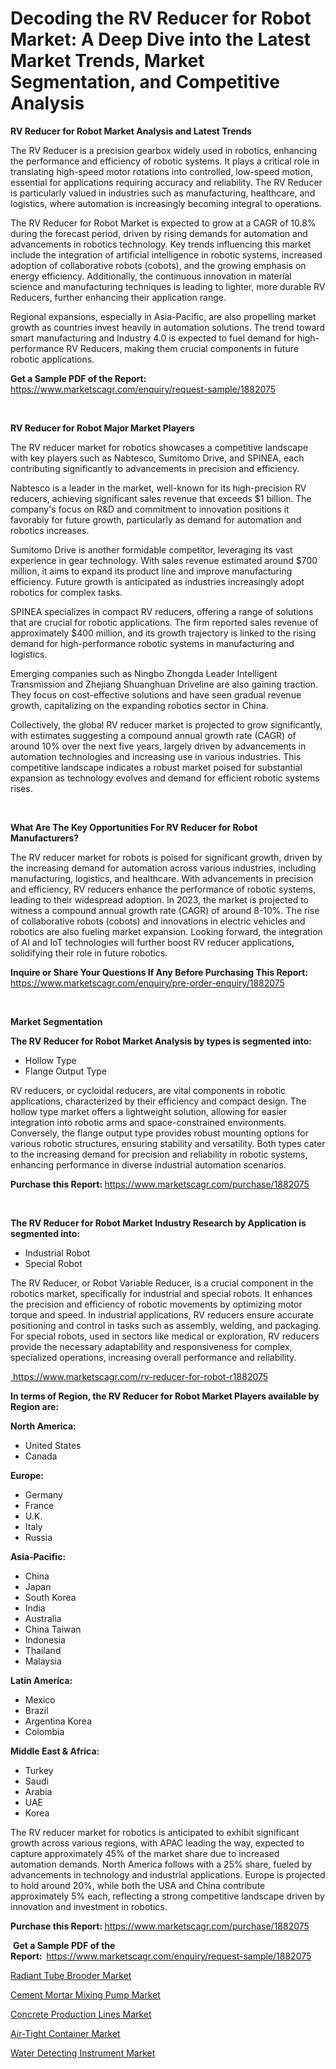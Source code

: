 <p><h1>Decoding the RV Reducer for Robot Market: A Deep Dive into the Latest Market Trends, Market Segmentation, and Competitive Analysis</h1></p><p><strong>RV Reducer for Robot Market Analysis and Latest Trends</strong></p>
<p><p>The RV Reducer is a precision gearbox widely used in robotics, enhancing the performance and efficiency of robotic systems. It plays a critical role in translating high-speed motor rotations into controlled, low-speed motion, essential for applications requiring accuracy and reliability. The RV Reducer is particularly valued in industries such as manufacturing, healthcare, and logistics, where automation is increasingly becoming integral to operations.</p><p>The RV Reducer for Robot Market is expected to grow at a CAGR of 10.8% during the forecast period, driven by rising demands for automation and advancements in robotics technology. Key trends influencing this market include the integration of artificial intelligence in robotic systems, increased adoption of collaborative robots (cobots), and the growing emphasis on energy efficiency. Additionally, the continuous innovation in material science and manufacturing techniques is leading to lighter, more durable RV Reducers, further enhancing their application range.</p><p>Regional expansions, especially in Asia-Pacific, are also propelling market growth as countries invest heavily in automation solutions. The trend toward smart manufacturing and Industry 4.0 is expected to fuel demand for high-performance RV Reducers, making them crucial components in future robotic applications.</p></p>
<p><strong>Get a Sample PDF of the Report:&nbsp;</strong> <a href="https://www.marketscagr.com/enquiry/request-sample/1882075?utm_campaign=2138&utm_medium=2&utm_source=Github&utm_content=ia&utm_term=01032025&utm_id=rv-reducer-for-robot">https://www.marketscagr.com/enquiry/request-sample/1882075</a></p>
<p>&nbsp;</p>
<p><strong>RV Reducer for Robot Major Market Players</strong></p>
<p><p>The RV reducer market for robotics showcases a competitive landscape with key players such as Nabtesco, Sumitomo Drive, and SPINEA, each contributing significantly to advancements in precision and efficiency. </p><p>Nabtesco is a leader in the market, well-known for its high-precision RV reducers, achieving significant sales revenue that exceeds $1 billion. The company's focus on R&D and commitment to innovation positions it favorably for future growth, particularly as demand for automation and robotics increases.</p><p>Sumitomo Drive is another formidable competitor, leveraging its vast experience in gear technology. With sales revenue estimated around $700 million, it aims to expand its product line and improve manufacturing efficiency. Future growth is anticipated as industries increasingly adopt robotics for complex tasks.</p><p>SPINEA specializes in compact RV reducers, offering a range of solutions that are crucial for robotic applications. The firm reported sales revenue of approximately $400 million, and its growth trajectory is linked to the rising demand for high-performance robotic systems in manufacturing and logistics.</p><p>Emerging companies such as Ningbo Zhongda Leader Intelligent Transmission and Zhejiang Shuanghuan Driveline are also gaining traction. They focus on cost-effective solutions and have seen gradual revenue growth, capitalizing on the expanding robotics sector in China.</p><p>Collectively, the global RV reducer market is projected to grow significantly, with estimates suggesting a compound annual growth rate (CAGR) of around 10% over the next five years, largely driven by advancements in automation technologies and increasing use in various industries. This competitive landscape indicates a robust market poised for substantial expansion as technology evolves and demand for efficient robotic systems rises.</p></p>
<p>&nbsp;</p>
<p><strong>What Are The Key Opportunities For RV Reducer for Robot Manufacturers?</strong></p>
<p><p>The RV reducer market for robots is poised for significant growth, driven by the increasing demand for automation across various industries, including manufacturing, logistics, and healthcare. With advancements in precision and efficiency, RV reducers enhance the performance of robotic systems, leading to their widespread adoption. In 2023, the market is projected to witness a compound annual growth rate (CAGR) of around 8-10%. The rise of collaborative robots (cobots) and innovations in electric vehicles and robotics are also fueling market expansion. Looking forward, the integration of AI and IoT technologies will further boost RV reducer applications, solidifying their role in future robotics.</p></p>
<p><strong>Inquire or Share Your Questions If Any Before Purchasing This Report:</strong> <a href="https://www.marketscagr.com/enquiry/pre-order-enquiry/1882075?utm_campaign=2138&utm_medium=2&utm_source=Github&utm_content=ia&utm_term=01032025&utm_id=rv-reducer-for-robot">https://www.marketscagr.com/enquiry/pre-order-enquiry/1882075</a></p>
<p>&nbsp;</p>
<p><strong>Market Segmentation</strong></p>
<p><strong>The RV Reducer for Robot Market Analysis by types is segmented into:</strong></p>
<p><ul><li>Hollow Type</li><li>Flange Output Type</li></ul></p>
<p><p>RV reducers, or cycloidal reducers, are vital components in robotic applications, characterized by their efficiency and compact design. The hollow type market offers a lightweight solution, allowing for easier integration into robotic arms and space-constrained environments. Conversely, the flange output type provides robust mounting options for various robotic structures, ensuring stability and versatility. Both types cater to the increasing demand for precision and reliability in robotic systems, enhancing performance in diverse industrial automation scenarios.</p></p>
<p><strong>Purchase this Report:&nbsp;</strong><a href="https://www.marketscagr.com/purchase/1882075?utm_campaign=2138&utm_medium=2&utm_source=Github&utm_content=ia&utm_term=01032025&utm_id=rv-reducer-for-robot">https://www.marketscagr.com/purchase/1882075</a></p>
<p>&nbsp;</p>
<p><strong>The RV Reducer for Robot Market Industry Research by Application is segmented into:</strong></p>
<p><ul><li>Industrial Robot</li><li>Special Robot</li></ul></p>
<p><p>The RV Reducer, or Robot Variable Reducer, is a crucial component in the robotics market, specifically for industrial and special robots. It enhances the precision and efficiency of robotic movements by optimizing motor torque and speed. In industrial applications, RV reducers ensure accurate positioning and control in tasks such as assembly, welding, and packaging. For special robots, used in sectors like medical or exploration, RV reducers provide the necessary adaptability and responsiveness for complex, specialized operations, increasing overall performance and reliability.</p></p>
<p><a href="https://www.marketscagr.com/rv-reducer-for-robot-r1882075?utm_campaign=2138&utm_medium=2&utm_source=Github&utm_content=ia&utm_term=01032025&utm_id=rv-reducer-for-robot">&nbsp;https://www.marketscagr.com/rv-reducer-for-robot-r1882075</a></p>
<p><strong>In terms of Region, the RV Reducer for Robot Market Players available by Region are:</strong></p>
<p>
    <p> <strong> North America: </strong>
        <ul>
            <li>United States</li>
            <li>Canada</li>
        </ul>
        </p> 
    <p> <strong> Europe: </strong>
        <ul>
            <li>Germany</li>
            <li>France</li>
            <li>U.K.</li>
            <li>Italy</li>
            <li>Russia</li>
        </ul>
        </p> 
    <p> <strong> Asia-Pacific: </strong>
        <ul>
            <li>China</li>
            <li>Japan</li>
            <li>South Korea</li>
            <li>India</li>
            <li>Australia</li>
            <li>China Taiwan</li>
            <li>Indonesia</li>
            <li>Thailand</li>
            <li>Malaysia</li>
        </ul>
        </p> 
    <p> <strong> Latin America: </strong>
        <ul>
            <li>Mexico</li>
            <li>Brazil</li>
            <li>Argentina Korea</li>
            <li>Colombia</li>
        </ul>
        </p> 
    <p> <strong> Middle East & Africa: </strong>
        <ul>
            <li>Turkey</li>
            <li>Saudi</li>
            <li>Arabia</li>
            <li>UAE</li>
            <li>Korea</li>
        </ul>
    </p>
    </p>
<p><p>The RV reducer market for robotics is anticipated to exhibit significant growth across various regions, with APAC leading the way, expected to capture approximately 45% of the market share due to increased automation demands. North America follows with a 25% share, fueled by advancements in technology and industrial applications. Europe is projected to hold around 20%, while both the USA and China contribute approximately 5% each, reflecting a strong competitive landscape driven by innovation and investment in robotics.</p></p>
<p><strong>Purchase this Report: </strong><a href="https://www.marketscagr.com/purchase/1882075?utm_campaign=2138&utm_medium=2&utm_source=Github&utm_content=ia&utm_term=01032025&utm_id=rv-reducer-for-robot">https://www.marketscagr.com/purchase/1882075</a></p>
<p>&nbsp;<strong>Get a Sample PDF of the Report:&nbsp;&nbsp;</strong><a href="https://www.marketscagr.com/enquiry/request-sample/1882075?utm_campaign=2138&utm_medium=2&utm_source=Github&utm_content=ia&utm_term=01032025&utm_id=rv-reducer-for-robot">https://www.marketscagr.com/enquiry/request-sample/1882075</a></p>
<p><strong></strong></p>
<p><p><a href="https://github.com/AngelaWalsh696/Market-Research-Report-List-1/blob/main/radiant-tube-brooder-market.md?utm_campaign=2138&utm_medium=2&utm_source=Github&utm_content=ia&utm_term=01032025&utm_id=rv-reducer-for-robot">Radiant Tube Brooder Market</a></p><p><a href="https://github.com/tamvrosiya/Market-Research-Report-List-6/blob/main/cement-mortar-mixing-pump-market.md?utm_campaign=2138&utm_medium=2&utm_source=Github&utm_content=ia&utm_term=01032025&utm_id=rv-reducer-for-robot">Cement Mortar Mixing Pump Market</a></p><p><a href="https://github.com/aiamekar/Market-Research-Report-List-1/blob/main/concrete-production-lines-market.md?utm_campaign=2138&utm_medium=2&utm_source=Github&utm_content=ia&utm_term=01032025&utm_id=rv-reducer-for-robot">Concrete Production Lines Market</a></p><p><a href="https://github.com/SanjidaKhan901/Market-Research-Report-List-1/blob/main/air-tight-container-market.md?utm_campaign=2138&utm_medium=2&utm_source=Github&utm_content=ia&utm_term=01032025&utm_id=rv-reducer-for-robot">Air-Tight Container Market</a></p><p><a href="https://github.com/nwokechock6s/Market-Research-Report-List-1/blob/main/water-detecting-instrument-market.md?utm_campaign=2138&utm_medium=2&utm_source=Github&utm_content=ia&utm_term=01032025&utm_id=rv-reducer-for-robot">Water Detecting Instrument Market</a></p></p>